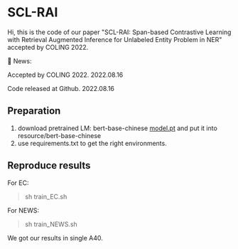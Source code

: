 # SCL-RAI
Hi, this is the code of our paper "SCL-RAI: Span-based Contrastive Learning with Retrieval Augmented Inference for Unlabeled Entity Problem in NER" accepted by COLING 2022.

🐾 News:

Accepted by COLING 2022. 2022.08.16

Code released at Github. 2022.08.16

## Preparation
1. download pretrained LM: bert-base-chinese [model.pt](https://drive.google.com/file/d/1dh7yH6YeZNuBCY9-aS3HBf0FFcsfi4AG/view?usp=sharing) and put it into resource/bert-base-chinese
2. use requirements.txt to get the right environments.


## Reproduce results
For EC: 
>sh train_EC.sh

For NEWS: 
>sh train_NEWS.sh


We got our results in single A40.
